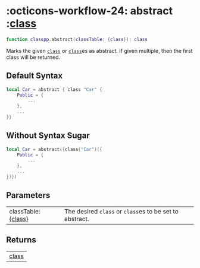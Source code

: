 <h1 class="api-header" markdown>
    <span class="api-icon" markdown>:octicons-workflow-24:</span>
    <span class="api-title">abstract</span>
    <span class="api-type">:</span><a href="../../../data-types/class" class="api-type">class</a>
</h1>

```lua
function classpp.abstract(classTable: {class}): class
```
Marks the given [`class`](../../data-types/class.md) or [`class`](../../data-types/class.md)es as abstract. If given multiple, then the first class will be returned.

## Default Syntax

```lua
local Car = abstract { class "Car" {
	Public = {
        ...
	},
    ...
}}
```

## Without Syntax Sugar

```lua
local Car = abstract({class("Car")({
	Public = {
        ...
	},
    ...
})})
```

## Parameters
<span markdown>
    <div class="md-typeset__table">
        <table>
            <tbody>
                <tr>
                    <td class="api-param-highlight">classTable: <a href="../../../data-types/class.md">{class}</a></td>
                    <td>The desired <code>class</code> or <code>class</code>es to be set to abstract.</td>
                </tr>
            </tbody>
        </table>
    </div>
</span>

## Returns
<span markdown>
    <div class="md-typeset__table">
        <table>
            <tbody>
                <tr>
                    <td class="api-return-box"><a href="../../../data-types/class.md">class</a></td>
                </tr>
            </tbody>
        </table>
    </div>
</div>